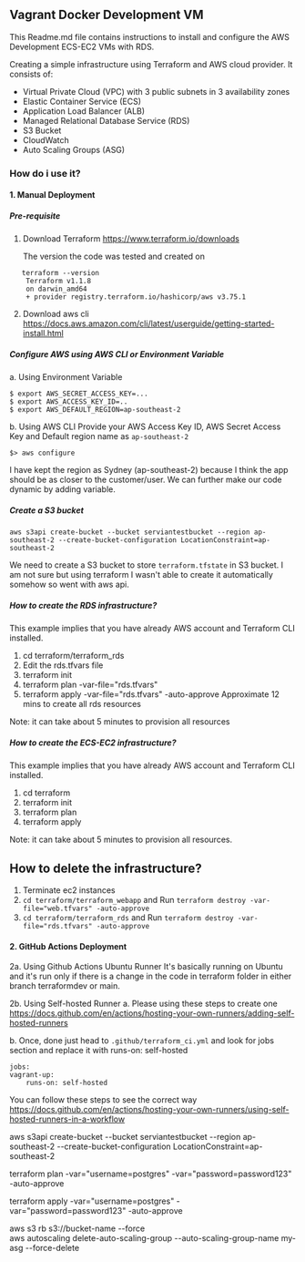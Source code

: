 ## Vagrant Docker Development VM

This Readme.md file contains instructions to install and configure the AWS Development ECS-EC2 VMs with RDS.

Creating a simple infrastructure using Terraform and AWS cloud provider. It consists of:
- Virtual Private Cloud (VPC) with 3 public subnets in 3 availability zones
- Elastic Container Service (ECS)
- Application Load Balancer (ALB)
- Managed Relational Database Service (RDS)
- S3 Bucket
- CloudWatch
- Auto Scaling Groups (ASG)


### How do i use it? 

#### 1. Manual Deployment

##### Pre-requisite
1. Download Terraform
   https://www.terraform.io/downloads 

   The version the code was tested and created on
```
   terraform --version
    Terraform v1.1.8
    on darwin_amd64
    + provider registry.terraform.io/hashicorp/aws v3.75.1
```
2. Download aws cli
   https://docs.aws.amazon.com/cli/latest/userguide/getting-started-install.html 

##### Configure AWS using AWS CLI or Environment Variable

a. Using Environment Variable
```
$ export AWS_SECRET_ACCESS_KEY=...
$ export AWS_ACCESS_KEY_ID=..
$ export AWS_DEFAULT_REGION=ap-southeast-2
```

b. Using AWS CLI
Provide your AWS Access Key ID, AWS Secret Access Key and Default region name as `ap-southeast-2`
```
$> aws configure
```
I have kept the region as Sydney (ap-southeast-2) because I think the app should be as closer to the customer/user. We can further make our code dynamic by adding variable.
##### Create a S3 bucket
```
aws s3api create-bucket --bucket serviantestbucket --region ap-southeast-2 --create-bucket-configuration LocationConstraint=ap-southeast-2
```
We need to create a S3 bucket to store ```terraform.tfstate``` in S3 bucket. I am not sure but using terraform I wasn't able to create it automatically somehow so went with aws api.
##### How to create the RDS infrastructure?
This example implies that you have already AWS account and Terraform CLI installed.
1. cd terraform/terraform_rds
2. Edit the rds.tfvars file
3. terraform init
4. terraform plan -var-file="rds.tfvars"
5. terraform apply -var-file="rds.tfvars" -auto-approve
   Approximate 12 mins to create all rds resources

Note: it can take about 5 minutes to provision all resources
##### How to create the ECS-EC2 infrastructure?
This example implies that you have already AWS account and Terraform CLI installed.
1. cd terraform
2. terraform init
3. terraform plan
4. terraform apply

Note: it can take about 5 minutes to provision all resources.
## How to delete the infrastructure?
1. Terminate ec2 instances
2. `cd terraform/terraform_webapp` and Run `terraform destroy -var-file="web.tfvars" -auto-approve`
2. `cd terraform/terraform_rds` and Run `terraform destroy -var-file="rds.tfvars" -auto-approve`
#### 2. GitHub Actions Deployment
 
2a. Using Github Actions Ubuntu Runner
    It's basically running on Ubuntu and it's run only if there is a change in the code in terraform folder in either branch terraformdev or main.

2b. Using Self-hosted Runner
  a. Please using these steps to create one https://docs.github.com/en/actions/hosting-your-own-runners/adding-self-hosted-runners 

  b. Once, done just head to ```.github/terraform_ci.yml``` and look for jobs section and replace it with runs-on: self-hosted

```
jobs:
vagrant-up:
    runs-on: self-hosted
```
  You can follow these steps to see the correct way https://docs.github.com/en/actions/hosting-your-own-runners/using-self-hosted-runners-in-a-workflow 





aws s3api create-bucket --bucket serviantestbucket --region ap-southeast-2 --create-bucket-configuration LocationConstraint=ap-southeast-2

terraform plan -var="username=postgres" -var="password=password123"  -auto-approve

terraform apply -var="username=postgres" -var="password=password123"  -auto-approve

aws s3 rb s3://bucket-name --force  
aws autoscaling delete-auto-scaling-group --auto-scaling-group-name my-asg --force-delete